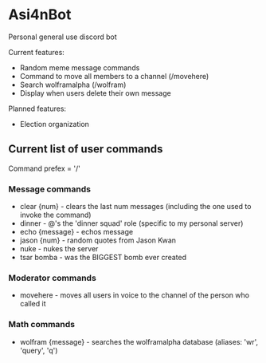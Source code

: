 # Asi4nBot
Personal general use discord bot

Current features:
- Random meme message commands
- Command to move all members to a channel (/movehere)
- Search wolframalpha (/wolfram)
- Display when users delete their own message

Planned features:
- Election organization

## Current list of user commands
Command prefex = '/'

### Message commands
- clear {num} - clears the last num messages (including the one used to invoke the command)
- dinner - @'s the 'dinner squad' role (specific to my personal server)
- echo {message} - echos message
- jason {num} - random quotes from Jason Kwan
- nuke - nukes the server
- tsar bomba - was the BIGGEST bomb ever created
  
### Moderator commands
- movehere - moves all users in voice to the channel of the person who called it
  
### Math commands
- wolfram {message} - searches the wolframalpha database (aliases: 'wr', 'query', 'q')
